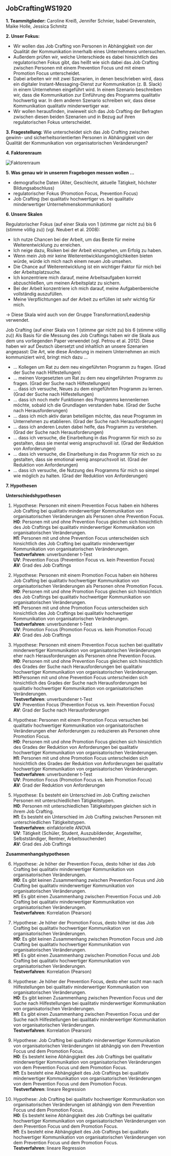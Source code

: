 
## JobCraftingWS1920


**1. Teammitglieder:** Caroline Kreiß, Jennifer Schnier, Isabel Grevenstein, Maike Holle, Jessica Schmitz

**2. Unser Fokus:** 

* Wir wollen das Job Crafting von Personen in Abhängigkeit von der Qualität der Kommunikation innerhalb eines Unternehmens untersuchen.
* Außerdem prüfen wir, welche Unterschiede es dabei hinsichtlich des regulatorischen Fokus gibt, das heißt wie sich dabei das Job Crafting zwischen Personen mit einem Prevention Focus und mit einem Promotion Focus unterscheidet.
* Dabei arbeiten wir mit zwei Szenarien, in denen beschrieben wird, dass ein digitaler Instant-Messaging-Dienst zur Kommunikation (z. B. Slack) in einem Unternehmen eingeführt wird. In einem Szenario beschreiben wir, dass die Kommunikation zur Einführung des Programms qualitativ hochwertig war. In dem anderen Szenario schreiben wir, dass diese Kommunikation qualitativ minderwertiger war. 
* Wir wollen herausfinden, inwieweit sich das Job Crafting der Befragten zwischen diesen beiden Szenarien und in Bezug auf ihren regulatorischen Fokus unterscheidet.

**3. Fragestellung:** Wie unterscheidet sich das Job Crafting zwischen gewinn- und sicherheitsorientierten Personen in Abhängigkeit von der Qualität der Kommunikation von organisatorischen Veränderungen?

**4. Faktorenraum**

![Faktorenraum](https://raw.githubusercontent.com/JessicaS2512/JobCraftingWS1920/master/images/Faktorenraum%20Job%20Crafting.png)

**5. Was genau wir in unserem Fragebogen messen wollen ...**

* demografische Daten (Alter, Geschlecht, aktuelle Tätigkeit, höchster Bildungsabschluss)
* regulatorischer Fokus (Promotion Focus, Prevention Focus)
* Job Crafting (bei qualitativ hochwertiger vs. bei qualitativ minderwertiger Unternehmenskommunikation)

**6. Unsere Skalen**

Regulatorischer Fokus (auf einer Skala von 1 (stimme gar nicht zu) bis 6 (stimme völlig zu)) (vgl. Neubert et al. 2008):

* Ich nutze Chancen bei der Arbeit, um das Beste für meine Weiterentwicklung zu erreichen.
* Ich neige dazu, Risiken bei der Arbeit einzugehen, um Erfolg zu haben.
* Wenn mein Job mir keine Weiterentwicklungsmöglichkeiten bieten würde, würde ich mich nach einem neuen Job umsehen.
* Die Chance auf Weiterentwicklung ist ein wichtiger Faktor für mich bei der Arbeitsplatzsuche.
* Ich konzentriere mich darauf, meine Arbeitsaufgaben korrekt abzuschließen, um meinen Arbeitsplatz zu sichern.
* Bei der Arbeit konzentriere ich mich darauf, meine Aufgabenbereiche vollständig auszufüllen.
* Meine Verpflichtungen auf der Arbeit zu erfüllen ist sehr wichtig für mich.

-> Diese Skala wird auch von der Gruppe Transformation/Leadership verwendet.

Job Crafting (auf einer Skala von 1 (stimme gar nicht zu) bis 6 (stimme völlig zu)) 
Als Basis für die Messung des Job Craftings haben wir die Skala aus dem uns vorliegenden Paper verwendet (vgl. Petrou et al. 2012). Diese haben wir auf Deutsch übersetzt und inhaltlich an unsere Szenarien angepasst:
Die Art, wie diese Änderung in meinem Unternehmen an mich kommuniziert wird, bringt mich dazu ...

* ... Kollegen um Rat zu dem neu eingeführten Programm zu fragen. (Grad der Suche nach Hilfestellungen)
* ... meinen Vorgesetzten um Rat zu dem neu eingeführten Programm zu fragen. (Grad der Suche nach Hilfestellungen)
* ... dass ich versuche, Neues zu dem eingeführten Programm zu lernen. (Grad der Suche nach Hilfestellungen)  
* ... dass ich noch mehr Funktionen des Programms kennenlernen möchte, sobald ich die Grundlagen verstanden habe. (Grad der Suche nach Herausforderungen)
* ... dass ich mich aktiv daran beteiligen möchte, das neue Programm im Unternehmen zu etablieren. (Grad der Suche nach Herausforderungen)
* ... dass ich anderen Leuten dabei helfe, das Programm zu verstehen. (Grad der Suche nach Herausforderungen)  
* ... dass ich versuche, die Einarbeitung in das Programm für mich so zu gestalten, dass sie mental wenig anspruchsvoll ist. (Grad der Reduktion von Anforderungen)
* ... dass ich versuche, die Einarbeitung in das Programm für mich so zu gestalten, dass sie emotional wenig anspruchsvoll ist. (Grad der Reduktion von Anforderungen)
* ... dass ich versuche, die Nutzung des Programms für mich so simpel wie möglich zu halten. (Grad der Reduktion von Anforderungen)

**7. Hypothesen**

**Unterschiedshypothesen**

1. Hypothese: Personen mit einem Prevention Focus haben ein höheres Job Crafting bei qualitativ minderwertiger Kommunikation von organisatorischen Veränderungen als Personen ohne Prevention Focus.  
**H0**: Personen mit und ohne Prevention Focus gleichen sich hinsichtlich des Job Craftings bei qualitativ minderwertiger Kommunikation von organisatorischen Veränderungen.  
**H1**: Personen mit und ohne Prevention Focus unterscheiden sich hinsichtlich des Job Crafting bei qualitativ minderwertiger Kommunikation von organisatorischen Veränderungen.  
**Testverfahren**: unverbundener t-Test  
**UV**: Prevention Focus (Prevention Focus vs. kein Prevention Focus)  
**AV**: Grad des Job Craftings

2. Hypothese: Personen mit einem Promotion Focus haben ein höheres Job Crafting bei qualitativ hochwertiger Kommunikation von organisatorischen Veränderungen als Personen ohne Promotion Focus.  
**H0**: Personen mit und ohne Promotion Focus gleichen sich hinsichtlich des Job Craftings bei qualitativ hochwertiger Kommunikation von organisatorischen Veränderungen.  
**H1**: Personen mit und ohne Promotion Focus unterscheiden sich hinsichtlich des Job Craftings bei qualitativ hochwertiger Kommunikation von organisatorischen Veränderungen.  
**Testverfahren**: unverbundener t-Test  
**UV**: Promotion Focus (Promotion Focus vs. kein Promotion Focus)  
**AV**: Grad des Job Craftings

3. Hypothese: Personen mit einem Prevention Focus suchen bei qualitativ minderwertiger Kommunikation von organisatorischen Veränderungen eher nach Herausforderungen als Personen ohne Prevention Focus.  
**H0**: Personen mit und ohne Prevention Focus gleichen sich hinsichtlich des Grades der Suche nach Herausforderungen bei qualitativ hochwertiger Kommunikation von organisatorischen Veränderungen.  
**H1**:Personen mit und ohne Prevention Focus unterscheiden sich hinsichtlich des Grades der Suche nach Herausforderungen bei qualitativ hochwertiger Kommunikation von organisatorischen Veränderungen.  
**Testverfahren**: unverbundener t-Test  
**UV**: Prevention Focus (Prevention Focus vs. kein Prevention Focus)  
**AV**: Grad der Suche nach Herausforderungen

4. Hypothese: Personen mit einem Promotion Focus versuchen bei qualitativ hochwertiger Kommunikation von organisatorischen Veränderungen eher Anforderungen zu reduzieren als Personen ohne Promotion Focus.  
**H0**: Personen mit und ohne Promotion Focus gleichen sich hinsichtlich des Grades der Reduktion von Anforderungen bei qualitativ hochwertiger Kommunikation von organisatorischen Veränderungen.  
**H1**: Personen mit und ohne Promotion Focus unterscheiden sich hinsichtlich des Grades der Reduktion von Anforderungen bei qualitativ hochwertiger Kommunikation von organisatorischen Veränderungen.  
**Testverfahren**: unverbundener t-Test  
**UV**: Promotion Focus (Promotion Focus vs. kein Promotion Focus)  
**AV**: Grad der Reduktion von Anforderungen

5. Hypothese: Es besteht ein Unterschied im Job Crafting zwischen Personen mit unterschiedlichen Tätigkeitstypen.  
**H0**: Personen mit unterschiedlichen Tätigkeitstypen gleichen sich in ihrem Job Crafting.    
**H1**: Es besteht ein Unterschied im Job Crafting zwischen Personen mit unterschiedlichen Tätigkeitstypen.  
**Testverfahren**: einfaktorielle ANOVA  
**UV**: Tätigkeit (Schüler, Student, Auszubildender, Angestellter, Selbstständiger, Rentner, Arbeitssuchender)  
**AV**: Grad des Job Craftings  

**Zusammenhangshypothesen**

6. Hypothese: Je höher der Prevention Focus, desto höher ist das Job Crafting bei qualitativ minderwertiger Kommunikation von organisatorischen Veränderungen.  
**H0**: Es gibt keinen Zusammenhang zwischen Prevention Focus und Job Crafting bei qualitativ minderwertiger Kommunikation von organisatorischen Veränderungen.  
**H1**: Es gibt einen Zusammenhang zwischen Prevention Focus und Job Crafting bei qualitativ minderwertiger Kommunikation von organisatorischen Veränderungen.  
**Testverfahren**: Korrelation (Pearson)

7. Hypothese: Je höher der Promotion Focus, desto höher ist das Job Crafting bei qualitativ hochwertiger Kommunikation von organisatorischen Veränderungen.  
**H0**: Es gibt keinen Zusammenhang zwischen Promotion Focus und Job Crafting bei qualitativ hochwertiger Kommunikation von organisatorischen Veränderungen.  
**H1**: Es gibt einen Zusammenhang zwischen Promotion Focus und Job Crafting bei qualitativ hochwertiger Kommunikation von organisatorischen Veränderungen.  
**Testverfahren**: Korrelation (Pearson)

8. Hypothese: Je höher der Prevention Focus, desto eher sucht man nach Hilfestellungen bei qualitativ minderwertiger Kommunikation von organisatorischen Veränderungen.  
**H0**: Es gibt keinen Zusammenhang zwischen Prevention Focus und der Suche nach Hilfestellungen bei qualitativ minderwertiger Kommunikation von organisatorischen Veränderungen.  
**H1**: Es gibt einen Zusammenhang zwischen Prevention Focus und der Suche nach Hilfestellungen bei qualitativ minderwertiger Kommunikation von organisatorischen Veränderungen.  
**Testverfahren**: Korrelation (Pearson)

9. Hypothese: Job Crafting bei qualitativ minderwertiger Kommunikation von organisatorischen Veränderungen ist abhängig von dem Prevention Focus und dem Promotion Focus.  
**H0**: Es besteht keine Abhängigkeit des Job Craftings bei qualitativ minderwertiger Kommunikation von organisatorischen Veränderungen von dem Prevention Focus und dem Promotion Focus.  
**H1**: Es besteht eine Abhängigkeit des Job Craftings bei qualitativ minderwertiger Kommunikation von organisatorischen Veränderungen von dem Prevention Focus und dem Promotion Focus.  
**Testverfahren**: lineare Regression

10. Hypothese: Job Crafting bei qualitativ hochwertiger Kommunikation von organisatorischen Veränderungen ist abhängig von dem Prevention Focus und dem Promotion Focus.  
**H0**: Es besteht keine Abhängigkeit des Job Craftings bei qualitativ hochwertiger Kommunikation von organisatorischen Veränderungen von dem Prevention Focus und dem Promotion Focus.  
**H1**: Es besteht eine Abhängigkeit des Job Craftings bei qualitativ hochwertiger Kommunikation von organisatorischen Veränderungen von dem Prevention Focus und dem Promotion Focus.  
**Testverfahren**: lineare Regression